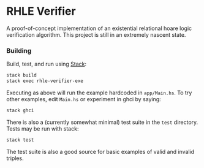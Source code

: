 # RHLE Verifier

A proof-of-concept implementation of an existential relational hoare logic verification algorithm.
This project is still in an extremely nascent state.

### Building

Build, test, and run using [Stack](https://docs.haskellstack.org/en/stable/README):

```bash
stack build
stack exec rhle-verifier-exe
```

Executing as above will run the example hardcoded in `app/Main.hs`. To try other examples,
edit `Main.hs` or experiment in ghci by saying:

```bash
stack ghci
```

There is also a (currently somewhat minimal) test suite in the `test` directory. Tests
may be run with stack:

```bash
stack test
```

The test suite is also a good source for basic examples of valid and invalid triples.

